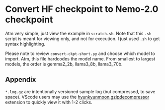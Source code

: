 # Convert HF checkpoint to Nemo-2.0 checkpoint

Atm very simple, just view the example in `scratch.sh`. Note that this `.sh` script is meant for
viewing only, and not for execution. I just used `.sh` to get syntax highlighting.

Please note to review `convert-ckpt-short.py` and choose which model to import. Atm, this file
hardcodes the model name. From smallest to largest models, the order is gemma2_2b, llama3_8b,
llama3_70b.

## Appendix

`*.log.gz` are intentionally versioned sample log (but compressed, to save space). VScode users may
use the [hyunkyunmoon.gzipdecompressor](https://github.com/hyeongyun0916/GZIP_Decompressor)
extension to quickly view it with 1-2 clicks.
